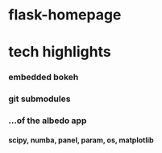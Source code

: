 # flask-homepage

# tech highlights
### embedded bokeh
### git submodules
### ...of the albedo app
#### scipy, numba, panel, param, os, matplotlib
